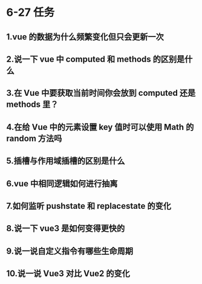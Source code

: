 # 6-27 任务

## 1.vue 的数据为什么频繁变化但只会更新一次

## 2.说一下 vue 中 computed 和 methods 的区别是什么

## 3.在 Vue 中要获取当前时间你会放到 computed 还是 methods 里？

## 4.在给 Vue 中的元素设置 key 值时可以使用 Math 的 random 方法吗

## 5.插槽与作用域插槽的区别是什么

## 6.vue 中相同逻辑如何进行抽离

## 7.如何监听 pushstate 和 replacestate 的变化

## 8.说一下 vue3 是如何变得更快的

## 9.说一说自定义指令有哪些生命周期

## 10.说一说 Vue3 对比 Vue2 的变化
